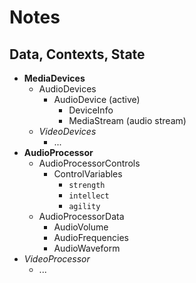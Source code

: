 # Notes

## Data, Contexts, State

- **MediaDevices**
  - AudioDevices
    - AudioDevice (active)
      - DeviceInfo
      - MediaStream (audio stream)
  - *VideoDevices*
    - ...
- **AudioProcessor**
  - AudioProcessorControls
    - ControlVariables
      - `strength`
      - `intellect`
      - `agility`
  - AudioProcessorData
    - AudioVolume
    - AudioFrequencies
    - AudioWaveform
- *VideoProcessor*
  - ...
